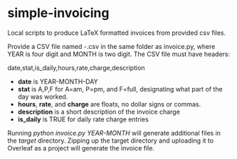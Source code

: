 # simple-invoicing
Local scripts to produce LaTeX formatted invoices from provided csv files.


Provide a CSV file named <YEAR>-<MONTH>.csv in the same folder as invoice.py, where YEAR is four digit and MONTH is two digit. The
CSV file must have headers:

date,stat,is_daily,hours,rate,charge,description

- **date** is YEAR-MONTH-DAY
- **stat** is A,P,F for A=am, P=pm, and F=full, designating what part of the day was worked.
- **hours**, **rate**, and **charge** are floats, no dollar signs or commas.
- **description** is a short description of the invoice charge
- **is_daily** is TRUE for daily rate charge entries

Running *python invoice.py YEAR-MONTH* will generate additional files in the *target* directory.
Zipping up the target directory and uploading it to Overleaf as a project will generate the invoice file.


